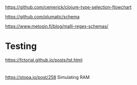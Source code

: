 

https://github.com/cemerick/clojure-type-selection-flowchart

https://github.com/plumatic/schema

https://www.metosin.fi/blog/malli-regex-schemas/

# Testing
https://fctorial.github.io/posts/tst.html

#
https://stopa.io/post/258 Simulating RAM